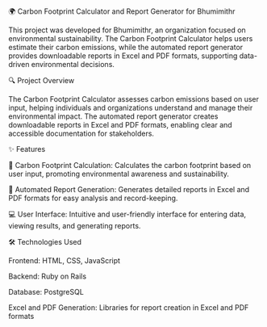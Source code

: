 🌍 Carbon Footprint Calculator and Report Generator for Bhumimithr

This project was developed for Bhumimithr, an organization focused on environmental sustainability. The Carbon Footprint Calculator helps users estimate their carbon emissions, while the automated report generator provides downloadable reports in Excel and PDF formats, supporting data-driven environmental decisions.

🔍 Project Overview

The Carbon Footprint Calculator assesses carbon emissions based on user input, helping individuals and organizations understand and manage their environmental impact. The automated report generator creates downloadable reports in Excel and PDF formats, enabling clear and accessible documentation for stakeholders.

✨ Features

🌱 Carbon Footprint Calculation: Calculates the carbon footprint based on user input, promoting environmental awareness and sustainability.

📄 Automated Report Generation: Generates detailed reports in Excel and PDF formats for easy analysis and record-keeping.

💻 User Interface: Intuitive and user-friendly interface for entering data, viewing results, and generating reports.

🛠️ Technologies Used

Frontend: HTML, CSS, JavaScript

Backend: Ruby on Rails

Database: PostgreSQL

Excel and PDF Generation: Libraries for report creation in Excel and PDF formats
